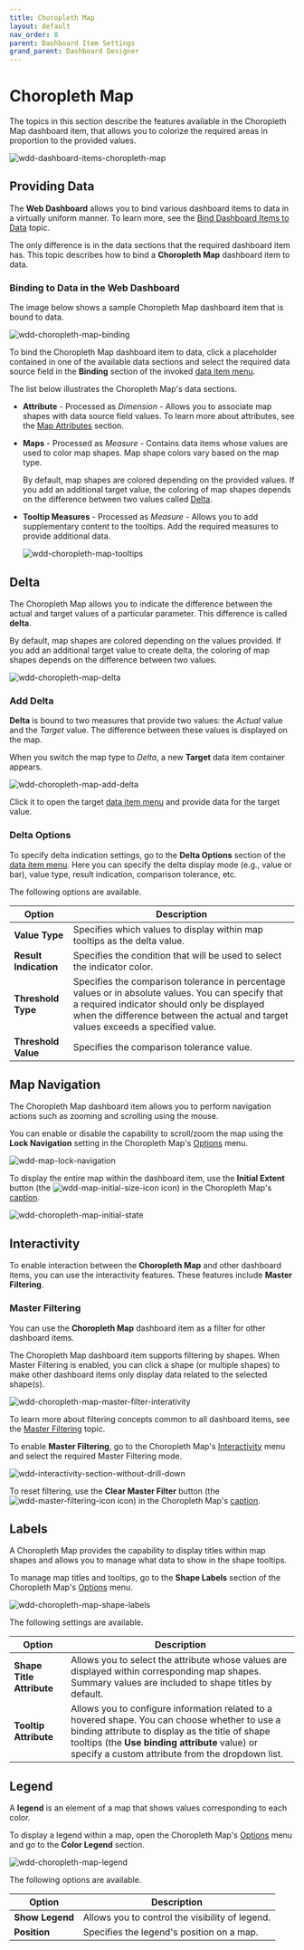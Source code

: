 ```yaml
---
title: Choropleth Map
layout: default
nav_order: 8
parent: Dashboard Item Settings
grand_parent: Dashboard Designer
---
```

# Choropleth Map
The topics in this section describe the features available in the Choropleth Map dashboard item, that allows you to colorize the required areas in proportion to the provided values.

![wdd-dashboard-items-choropleth-map](../../../images/img125119.png)

## Providing Data
The **Web Dashboard** allows you to bind various dashboard items to data in a virtually uniform manner. To learn more, see the [Bind Dashboard Items to Data](../../bind-dashboard-items-to-data.md) topic.

The only difference is in the data sections that the required dashboard item has. This topic describes how to bind a **Choropleth Map** dashboard item to data.

### Binding to Data in the Web Dashboard
The image below shows a sample Choropleth Map dashboard item that is bound to data.

![wdd-choropleth-map-binding](../../../../images/img125398.png)

To bind the Choropleth Map dashboard item to data, click a placeholder contained in one of the available data sections and select the required data source field in the **Binding** section of the invoked [data item menu](../../ui-elements/data-item-menu.md).

The list below illustrates the Choropleth Map's data sections.
* **Attribute** - Processed as _Dimension_ - Allows you to associate map shapes with data source field values. To learn more about attributes, see the [Map Attributes](providing-maps.md) section.
* **Maps** - Processed as _Measure_ - Contains data items whose values are used to color map shapes. Map shape colors vary based on the map type.
	
	By default, map shapes are colored depending on the provided values. If you add an additional target value, the coloring of map shapes depends on the difference between two values called [Delta](delta.md).
* **Tooltip Measures** - Processed as _Measure_ - Allows you to add supplementary content to the tooltips. Add the required measures to provide additional data.
	
	![wdd-choropleth-map-tooltips](../../../../images/img125400.png)


## Delta
The Choropleth Map allows you to indicate the difference between the actual and target values of a particular parameter. This difference is called **delta**.

By default, map shapes are colored depending on the values provided. If you add an additional target value to create delta, the coloring of map shapes depends on the difference between two values.

![wdd-choropleth-map-delta](../../../../images/img125405.png)

### Add Delta
**Delta** is bound to two measures that provide two values: the _Actual_ value and the _Target_ value. The difference between these values is displayed on the map.

When you switch the map type to _Delta_, a new **Target** data item container appears.

![wdd-choropleth-map-add-delta](../../../../images/img125406.png)

Click it to open the target [data item menu](../../ui-elements/data-item-menu.md) and provide data for the target value.

### Delta Options
To specify delta indication settings, go to the **Delta Options** section of the [data item menu](../../ui-elements/data-item-menu.md). Here you can specify the delta display mode (e.g., value or bar), value type, result indication, comparison tolerance, etc.

The following options are available.

| Option | Description |
|---|---|
| **Value Type** | Specifies which values to display within map tooltips as the delta value. |
| **Result Indication** | Specifies the condition that will be used to select the indicator color. |
| **Threshold Type** | Specifies the comparison tolerance in percentage values or in absolute values. You can specify that a required indicator should only be displayed when the difference between the actual and target values exceeds a specified value. |
| **Threshold Value** | Specifies the comparison tolerance value. |


## Map Navigation
The Choropleth Map dashboard item allows you to perform navigation actions such as zooming and scrolling using the mouse.

You can enable or disable the capability to scroll/zoom the map using the **Lock Navigation** setting in the Choropleth Map's [Options](../../ui-elements/dashboard-item-menu.md) menu.

![wdd-map-lock-navigation](../../../../images/img125404.png)

To display the entire map within the dashboard item, use the **Initial Extent** button (the ![wdd-map-initial-size-icon](../../../../images/img125402.png) icon) in the Choropleth Map's [caption](../../dashboard-layout/dashboard-item-caption.md).

![wdd-choropleth-map-initial-state](../../../../images/img125403.png)


## Interactivity
To enable interaction between the **Choropleth Map** and other dashboard items, you can use the interactivity features. These features include **Master Filtering**.

### Master Filtering
You can use the **Choropleth Map** dashboard item as a filter for other dashboard items.

The Choropleth Map dashboard item supports filtering by shapes. When Master Filtering is enabled, you can click a shape (or multiple shapes) to make other dashboard items only display data related to the selected shape(s).

![wdd-choropleth-map-master-filter-interativity](../../../../images/img125414.png)

To learn more about filtering concepts common to all dashboard items, see the [Master Filtering](../../interactivity/master-filtering.md) topic.

To enable **Master Filtering**, go to the Choropleth Map's [Interactivity](../../ui-elements/dashboard-item-menu.md) menu and select the required Master Filtering mode.

![wdd-interactivity-section-without-drill-down](../../../../images/img125455.png)

To reset filtering, use the **Clear Master Filter** button (the ![wdd-master-filtering-icon](../../../../images/img125072.png) icon) in the Choropleth Map's [caption](../../dashboard-layout/dashboard-item-caption.md).

## Labels
A Choropleth Map provides the capability to display titles within map shapes and allows you to manage what data to show in the shape tooltips.

To manage map titles and tooltips, go to the **Shape Labels** section of the Choropleth Map's [Options](../../ui-elements/dashboard-item-menu.md) menu.

![wdd-choropleth-map-shape-labels](../../../../images/img125421.png)

The following settings are available.

| Option | Description |
|---|---|
| **Shape Title Attribute** | Allows you to select the attribute whose values are displayed within corresponding map shapes. Summary values are included to shape titles by default. |
| **Tooltip Attribute** | Allows you to configure information related to a hovered shape. You can choose whether to use a binding attribute to display as the title of shape tooltips (the **Use binding attribute** value) or specify a custom attribute from the dropdown list. |

## Legend
A **legend** is an element of a map that shows values corresponding to each color.

To display a legend within a map, open the Choropleth Map's [Options](../../ui-elements/dashboard-item-menu.md) menu and go to the **Color Legend** section.

![wdd-choropleth-map-legend](../../../../images/img125418.png)

The following options are available.

| Option | Description |
|---|---|
| **Show Legend** | Allows you to control the visibility of legend. |
| **Position** | Specifies the legend's position on a map. |